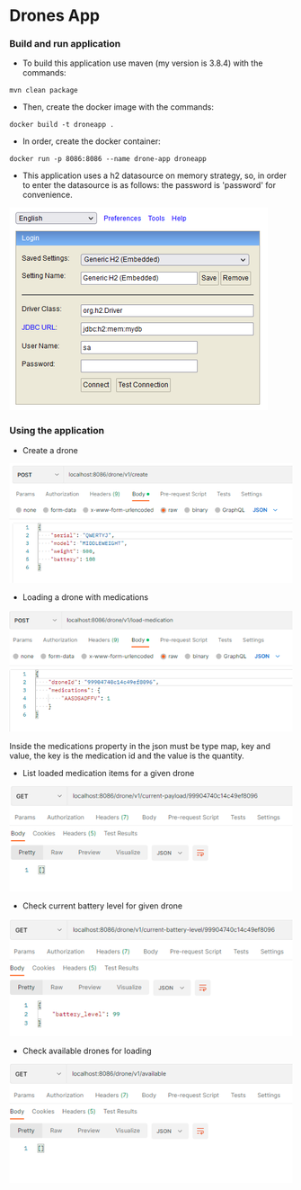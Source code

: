 # Drones App

### Build and run application
* To build this application use maven (my version is 3.8.4) with the commands:
``` 
mvn clean package
```

* Then, create the docker image with the commands:
```
docker build -t droneapp .
```

* In order, create the docker container:
```
docker run -p 8086:8086 --name drone-app droneapp
```

* This application uses a h2 datasource on memory strategy, so, in order to enter the datasource is as follows: the password is 'password' for convenience.

![img.png](h2-login.png)

### Using the application
* Create a drone

![img_1.png](create_drone.png)

*  Loading a drone with medications

![img_2.png](load_medication_drone.png)

Inside the medications property in the json must be type map, key and value, the key is the medication id and the value is the quantity.

* List loaded medication items for a given drone

![img.png](current_payload_drone.png)

* Check current battery level for given drone

![img.png](current_battery_level.png)

* Check available drones for loading

![img.png](available_drones.png)

